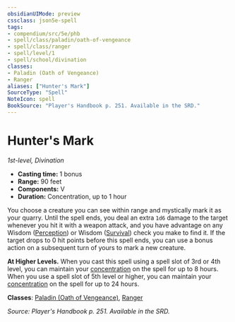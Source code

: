 ```yaml
---
obsidianUIMode: preview
cssclass: json5e-spell
tags:
- compendium/src/5e/phb
- spell/class/paladin/oath-of-vengeance
- spell/class/ranger
- spell/level/1
- spell/school/divination
classes:
- Paladin (Oath of Vengeance)
- Ranger
aliases: ["Hunter's Mark"]
SourceType: "Spell"
NoteIcon: spell
BookSource: "Player's Handbook p. 251. Available in the SRD."
---
```

# Hunter's Mark
*1st-level, Divination*  

- **Casting time:** 1 bonus
- **Range:** 90 feet
- **Components:** V
- **Duration:** Concentration, up to 1 hour

You choose a creature you can see within range and mystically mark it as your quarry. Until the spell ends, you deal an extra `1d6` damage to the target whenever you hit it with a weapon attack, and you have advantage on any Wisdom ([Perception](/2-Mechanics/CLI/rules/skills.md#Perception)) or Wisdom ([Survival](/2-Mechanics/CLI/rules/skills.md#Survival)) check you make to find it. If the target drops to 0 hit points before this spell ends, you can use a bonus action on a subsequent turn of yours to mark a new creature.

**At Higher Levels.** When you cast this spell using a spell slot of 3rd or 4th level, you can maintain your [concentration](/2-Mechanics/CLI/rules/conditions.md#concentration) on the spell for up to 8 hours. When you use a spell slot of 5th level or higher, you can maintain your [concentration](/2-Mechanics/CLI/rules/conditions.md#concentration) on the spell for up to 24 hours.

**Classes**: [Paladin (Oath of Vengeance)](/2-Mechanics/CLI/classes/paladin-oath-of-vengeance.md), [Ranger](/2-Mechanics/CLI/classes/ranger.md)

*Source: Player's Handbook p. 251. Available in the SRD.*